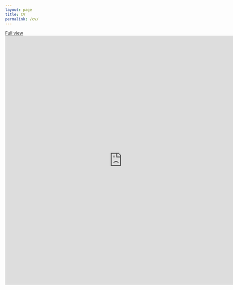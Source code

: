 ```yaml
---
layout: page
title: CV
permalink: /cv/
---
```

[Full view](https://jonasrieger.github.io/assets/cv.pdf)
<embed src="https://jonasrieger.github.io/assets/cv.pdf" width="750" height="800" type="application/pdf" />